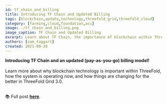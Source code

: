 ```yaml
---
id: tf_chain_and_billing
title: Introducing TF Chain and Updated Billing
tags: [blockchain,update,technology,threefold_grid,threefold_cloud]
category: [farming,cloud,foundation,aci]
image: ./tf_chain_and_billing.png
image_caption: TF Chain and Updated Billing
excerpt: Learn about TF Chain, the importance of blockchain within ThreeFold, and updated pay-as-you-go billing in TF Grid 3.0.
authors: [sam_taggart]
created: 2021-09-20
---
```


**Introducing TF Chain and an updated (pay-as-you-go) billing model!**
<br/>
<br/>
Learn more about why blockchain technology is important within ThreeFold, how the system is operating now, and how things are changing for the better in ThreeFold Grid 3.0.
<br/>
<br/>

📚 Full post **[here](https://forum.threefold.io/t/introducing-tf-chain-an-updated-billing-model/1277)**.